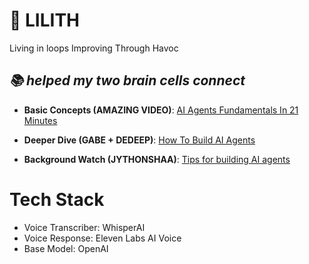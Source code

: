 # 🧠 LILITH
Living in loops Improving Through Havoc


## _📚 helped my two brain cells connect_

- **Basic Concepts (AMAZING VIDEO)**: [AI Agents Fundamentals In 21 Minutes](https://www.youtube.com/watch?v=qU3fmidNbJE)  


- **Deeper Dive (GABE + DEDEEP)**: [How To Build AI Agents](https://www.youtube.com/watch?v=_Udb5NC6vTI)  


- **Background Watch (JYTHONSHAA)**: [Tips for building AI agents](https://www.youtube.com/watch?v=LP5OCa20Zpg)  


# Tech Stack
- Voice Transcriber: WhisperAI
- Voice Response: Eleven Labs AI Voice
- Base Model: OpenAI